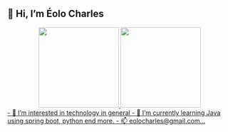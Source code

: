 ## 👋 Hi, I’m Éolo Charles
<div align="center">
  <a href="https://github.com/Eolocharles">
  <img height="180em" src="https://github-readme-stats.vercel.app/api?username=Eolocharles&show_icons=true&theme=dark&include_all_commits=true&count_private=true"/>
  <img height="180em" src="https://github-readme-stats.vercel.app/api/top-langs/?username=Eolocharles&layout=compact&langs_count=7&theme=dark"/>
</div>
- 👀 I’m interested in technology in general
- 🌱 I’m currently learning Java using spring boot, python end more.
- 📫 eolocharles@gmail.com...

<!---
Eolocharles/Eolocharles is a ✨ special ✨ repository because its `README.md` (this file) appears on your GitHub profile.
You can click the Preview link to take a look at your changes.
--->
